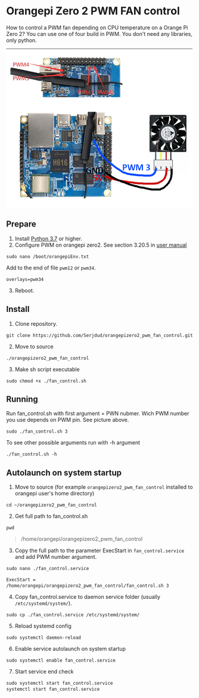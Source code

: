 # Orangepi Zero 2 PWM FAN control
How to control a PWM fan depending on CPU temperature on a Orange Pi Zero 2? You can use one of four build in PWM.
You don't need any libraries, only python.

![OrangePi Zero2 fan](https://github.com/Serjdud/orangepizero2_pwm_fan_control/blob/main/img/pins.jpg)

## Prepare
1. Install [Python 3.7](https://www.python.org/) or higher.
2. Configure PWM on orangepi zero2. See section 3.20.5 in [user manual](http://www.orangepi.org/html/hardWare/computerAndMicrocontrollers/service-and-support/Orange-Pi-Zero-2.html)
```
sudo nano /boot/orangepiEnv.txt
```
Add to the end of file ```pwm12``` or ```pwm34```.
```
overlays=pwm34
```
3. Reboot.
## Install
1. Clone repository.
```
git clone https://github.com/Serjdud/orangepizero2_pwm_fan_control.git
```
2. Move to source
```
./orangepizero2_pwm_fan_control
```
3. Make sh script executable
```
sudo chmod +x ./fan_control.sh
```
## Running
Run fan_control.sh with first argument = PWN nubmer. Wich PWM number you use depends on PWM pin. See picture above.
```
sudo ./fan_control.sh 3
```
To see other possible arguments run with -h argument
```
./fan_control.sh -h
```
## Autolaunch on system startup
1. Move to source (for example ```orangepizero2_pwm_fan_control``` installed to orangepi user's home directory)
```
cd ~/orangepizero2_pwm_fan_control
```
2. Get full path to fan_control.sh
```
pwd
```
> /home/orangepi/orangepizero2_pwm_fan_control
3. Copy the full path to the parameter ExecStart in ```fan_control.service``` and add PWM number argument.
```
sudo nano ./fan_control.service
```
```
ExecStart = /home/orangepi/orangepizero2_pwm_fan_control/fan_control.sh 3
```
4. Copy fan_control.service to daemon service folder (usually ```/etc/systemd/system/```).
```
sudo cp ./fan_control.service /etc/systemd/system/
```
5. Reload systemd config
```
sudo systemctl daemon-reload
```
6. Enable service autolaunch on system startup
```
sudo systemctl enable fan_control.service
```
7. Start service end check
```
sudo systemctl start fan_control.service
systemctl start fan_control.service
```